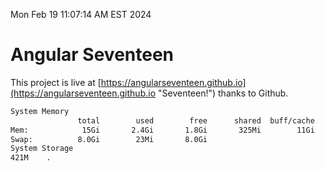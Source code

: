 Mon Feb 19 11:07:14 AM EST 2024

# Angular Seventeen


This project is live at [https://angularseventeen.github.io](https://angularseventeen.github.io "Seventeen!") thanks to Github.

```bash
System Memory
               total        used        free      shared  buff/cache   available
Mem:            15Gi       2.4Gi       1.8Gi       325Mi        11Gi        12Gi
Swap:          8.0Gi        23Mi       8.0Gi
System Storage
421M	.
```
```bash
